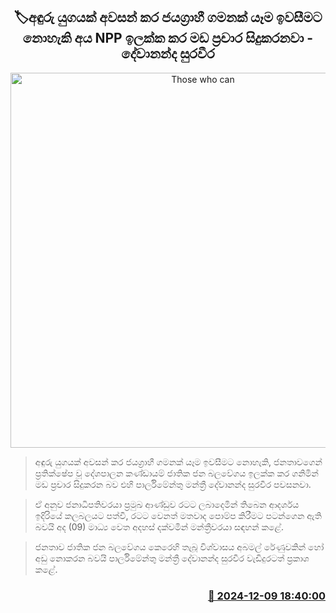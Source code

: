 <p align='center'><b><h2 align='center' title='Those who can't bear to end a dark era and go on a victorious journey are spreading smear campaigns targeting the NPP - Devananda Suraweera'>🏷අඳුරු යුගයක් අවසන් කර ජයග්‍රාහී ගමනක් යෑම ඉවසීමට නොහැකි අය NPP ඉලක්ක කර මඩ ප්‍රචාර සිදුකරනවා - දේවානන්ද සුරවීර</h2></b></p>
<p align='center'><img src='https://helakuru.sgp1.cdn.digitaloceanspaces.com/esana/images/lib/dewananda-suraweera-1.jpg' width='600' alt='Those who can't bear to end a dark era and go on a victorious journey are spreading smear campaigns targeting the NPP - Devananda Suraweera'></p>

> අඳුරු යුගයක් අවසන් කර ජයග්‍රාහී ගමනක් යෑම ඉවසීමට නොහැකි, ජනතාවගෙන් ප්‍රතික්ෂේප වූ දේශපාලන කණ්ඩායම් ජාතික ජන බලවේගය ඉලක්ක කර ගනිමින් මඩ ප්‍රචාර සිදුකරන බව එහි පාර්ලිමේන්තු මන්ත්‍රී දේවානන්ද සුරවීර පවසනවා.

> ඒ අනුව ජනාධිපතිවරයා ප්‍රමුඛ ආණ්ඩුව රටට ලබාදෙමින් තිබෙන ආදර්ශය ඉදිරියේ කලබලයට පත්වී, රටට වෙනත් මතවාද පොම්ප කිරීමට පටන්ගෙන ඇති බවයි අද (09) මාධ්‍ය වෙත අදහස් දක්වමින් මන්ත්‍රීවරයා සඳහන් කළේ.

> ජනතාව ජාතික ජන බලවේගය කෙරෙහි තැබූ විශ්වාසය අබමල් රේණුවකින් හෝ අඩු නොකරන බවයි පාර්ලිමේන්තු මන්ත්‍රී දේවානන්ද සුරවීර වැඩිදුරටත් ප්‍රකාශ කළේ. 



<h3 align='right'><a href='https://www.helakuru.lk/esana/p/105767/'>📅 2024-12-09 18:40:00</a></h3>
